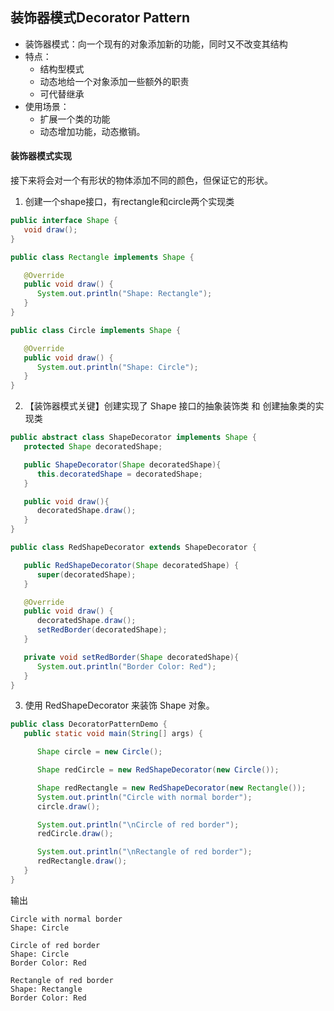 ## 装饰器模式Decorator Pattern
- 装饰器模式：向一个现有的对象添加新的功能，同时又不改变其结构
- 特点：
  - 结构型模式
  - 动态地给一个对象添加一些额外的职责
  - 可代替继承
- 使用场景：
  - 扩展一个类的功能
  - 动态增加功能，动态撤销。
#### 装饰器模式实现
接下来将会对一个有形状的物体添加不同的颜色，但保证它的形状。
1. 创建一个shape接口，有rectangle和circle两个实现类
```java
public interface Shape {
   void draw();
}
```
```java
public class Rectangle implements Shape {

   @Override
   public void draw() {
      System.out.println("Shape: Rectangle");
   }
}
```
```java
public class Circle implements Shape {

   @Override
   public void draw() {
      System.out.println("Shape: Circle");
   }
}
```
2. 【装饰器模式关键】创建实现了 Shape 接口的抽象装饰类 和 创建抽象类的实现类
```java
public abstract class ShapeDecorator implements Shape {
   protected Shape decoratedShape;

   public ShapeDecorator(Shape decoratedShape){
      this.decoratedShape = decoratedShape;
   }

   public void draw(){
      decoratedShape.draw();
   }  
}
```
```java
public class RedShapeDecorator extends ShapeDecorator {

   public RedShapeDecorator(Shape decoratedShape) {
      super(decoratedShape);     
   }

   @Override
   public void draw() {
      decoratedShape.draw();         
      setRedBorder(decoratedShape);
   }

   private void setRedBorder(Shape decoratedShape){
      System.out.println("Border Color: Red");
   }
}
```
3. 使用 RedShapeDecorator 来装饰 Shape 对象。
```java
public class DecoratorPatternDemo {
   public static void main(String[] args) {

      Shape circle = new Circle();

      Shape redCircle = new RedShapeDecorator(new Circle());

      Shape redRectangle = new RedShapeDecorator(new Rectangle());
      System.out.println("Circle with normal border");
      circle.draw();

      System.out.println("\nCircle of red border");
      redCircle.draw();

      System.out.println("\nRectangle of red border");
      redRectangle.draw();
   }
}
```
输出
```
Circle with normal border
Shape: Circle

Circle of red border
Shape: Circle
Border Color: Red

Rectangle of red border
Shape: Rectangle
Border Color: Red
```
